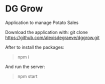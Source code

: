 # DG Grow
Application to manage Potato Sales

Download the application with:
git clone https://github.com/alexisdegraeve/dggrow.git

After to install the packages:
> npm i

And run the server:
> npm start
